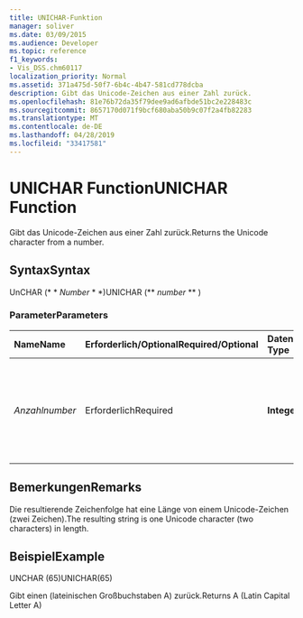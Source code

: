 ```yaml
---
title: UNICHAR-Funktion
manager: soliver
ms.date: 03/09/2015
ms.audience: Developer
ms.topic: reference
f1_keywords:
- Vis_DSS.chm60117
localization_priority: Normal
ms.assetid: 371a475d-50f7-6b4c-4b47-581cd778dcba
description: Gibt das Unicode-Zeichen aus einer Zahl zurück.
ms.openlocfilehash: 81e76b72da35f79dee9ad6afbde51bc2e228483c
ms.sourcegitcommit: 8657170d071f9bcf680aba50b9c07f2a4fb82283
ms.translationtype: MT
ms.contentlocale: de-DE
ms.lasthandoff: 04/28/2019
ms.locfileid: "33417581"
---
```

# <a name="unichar-function"></a><span data-ttu-id="1e8eb-103">UNICHAR Function</span><span class="sxs-lookup"><span data-stu-id="1e8eb-103">UNICHAR Function</span></span>

<span data-ttu-id="1e8eb-104">Gibt das Unicode-Zeichen aus einer Zahl zurück.</span><span class="sxs-lookup"><span data-stu-id="1e8eb-104">Returns the Unicode character from a number.</span></span> 
  
## <a name="syntax"></a><span data-ttu-id="1e8eb-105">Syntax</span><span class="sxs-lookup"><span data-stu-id="1e8eb-105">Syntax</span></span>

<span data-ttu-id="1e8eb-106">UnCHAR (\* \* *Number* \* \*)</span><span class="sxs-lookup"><span data-stu-id="1e8eb-106">UNICHAR (\*\* *number* \*\* )</span></span> 
  
### <a name="parameters"></a><span data-ttu-id="1e8eb-107">Parameter</span><span class="sxs-lookup"><span data-stu-id="1e8eb-107">Parameters</span></span>

|<span data-ttu-id="1e8eb-108">**Name**</span><span class="sxs-lookup"><span data-stu-id="1e8eb-108">**Name**</span></span>|<span data-ttu-id="1e8eb-109">**Erforderlich/Optional**</span><span class="sxs-lookup"><span data-stu-id="1e8eb-109">**Required/Optional**</span></span>|<span data-ttu-id="1e8eb-110">**Datentyp**</span><span class="sxs-lookup"><span data-stu-id="1e8eb-110">**Data Type**</span></span>|<span data-ttu-id="1e8eb-111">**Beschreibung**</span><span class="sxs-lookup"><span data-stu-id="1e8eb-111">**Description**</span></span>|
|:-----|:-----|:-----|:-----|
| <span data-ttu-id="1e8eb-112">_Anzahl_</span><span class="sxs-lookup"><span data-stu-id="1e8eb-112">_number_</span></span> <br/> |<span data-ttu-id="1e8eb-113">Erforderlich</span><span class="sxs-lookup"><span data-stu-id="1e8eb-113">Required</span></span>  <br/> |<span data-ttu-id="1e8eb-114">**Integer**</span><span class="sxs-lookup"><span data-stu-id="1e8eb-114">**Integer**</span></span> <br/> |<span data-ttu-id="1e8eb-115">Eine ganze Zahl zwischen 1 und 65.535 (einschließlich); andernfalls gibt die Funktion einen Fehler zurück.</span><span class="sxs-lookup"><span data-stu-id="1e8eb-115">An integer between 1 and 65,535 (inclusive), or the function returns an error.</span></span>  <br/> |
   
## <a name="remarks"></a><span data-ttu-id="1e8eb-116">Bemerkungen</span><span class="sxs-lookup"><span data-stu-id="1e8eb-116">Remarks</span></span>

<span data-ttu-id="1e8eb-117">Die resultierende Zeichenfolge hat eine Länge von einem Unicode-Zeichen (zwei Zeichen).</span><span class="sxs-lookup"><span data-stu-id="1e8eb-117">The resulting string is one Unicode character (two characters) in length.</span></span> 
  
## <a name="example"></a><span data-ttu-id="1e8eb-118">Beispiel</span><span class="sxs-lookup"><span data-stu-id="1e8eb-118">Example</span></span>

<span data-ttu-id="1e8eb-119">UNCHAR (65)</span><span class="sxs-lookup"><span data-stu-id="1e8eb-119">UNICHAR(65)</span></span> 
  
<span data-ttu-id="1e8eb-120">Gibt einen (lateinischen Großbuchstaben A) zurück.</span><span class="sxs-lookup"><span data-stu-id="1e8eb-120">Returns A (Latin Capital Letter A)</span></span> 
  

